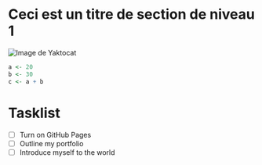 # Ceci est un titre de section de niveau 1

![Image de Yaktocat](https://octodex.github.com/images/yaktocat.png)

``` r
a <- 20
b <- 30
c <- a + b
```
# Tasklist

- [ ] Turn on GitHub Pages
- [ ] Outline my portfolio
- [ ] Introduce myself to the world
